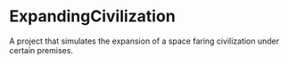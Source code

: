 # ExpandingCivilization
A project that simulates the expansion of a space faring civilization under certain premises.
